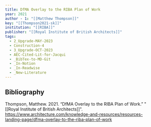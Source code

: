 ```yaml
---
title: DfMA Overlay to the RIBA Plan of Work
year: 2021
author - 1: "[[Matthew Thompson]]"
key: "[[Thompson2021-sk]]"
institution: "[[RIBA]]"
publisher: "[[Royal Institute of British Architects]]"
tags:
  - 2_Upgrade-MAY-2023
  - Construction-4
  - 3_Upgrade-OCT-2023
  - AEC-Cited-Lit-for-Jacqui
  - _BibTex-to-MD-Git
  - _In-Notion
  - _In-Readwise
  - _New-Literature
---
```


## Bibliography
Thompson, Matthew. 2021. “DfMA Overlay to the RIBA Plan of Work.” "[[Royal Institute of British Architects]]". https://www.architecture.com/knowledge-and-resources/resources-landing-page/dfma-overlay-to-the-riba-plan-of-work